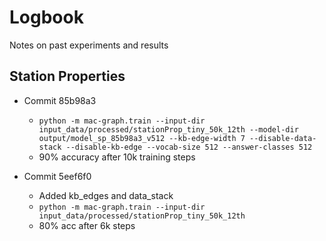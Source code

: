# Logbook

Notes on past experiments and results


## Station Properties

- Commit <kb>85b98a3</kb>
	- `python -m mac-graph.train --input-dir input_data/processed/stationProp_tiny_50k_12th --model-dir output/model_sp_85b98a3_v512 --kb-edge-width 7 --disable-data-stack --disable-kb-edge --vocab-size 512 --answer-classes 512`
	- 90% accuracy after 10k training steps

- Commit <kb>5eef6f0</kb>
	- Added kb_edges and data_stack
	- `python -m mac-graph.train --input-dir input_data/processed/stationProp_tiny_50k_12th`
	- 80% acc after 6k steps